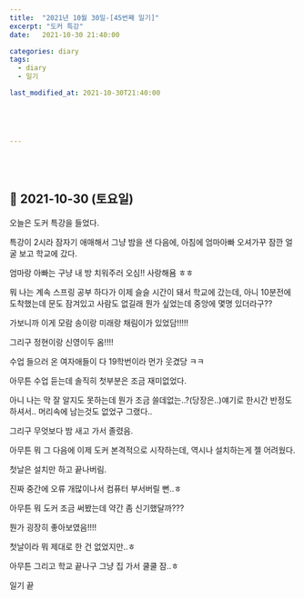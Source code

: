 ```yaml
---
title:  "2021년 10월 30일-[45번째 일기]"
excerpt: "도커 특강"
date:   2021-10-30 21:40:00 

categories: diary
tags:
  - diary
  - 일기

last_modified_at: 2021-10-30T21:40:00





---
```


<br/>

<br/>

## 🧾 2021-10-30 (토요일)

오늘은 도커 특강을 들었다.

특강이 2시라 잠자기 애매해서 그냥 밤을 샌 다음에, 아침에 엄마아빠 오셔가꾸 잠깐 얼굴 보고 학교에 갔다.

엄마랑 아빠는 구냥 내 방 치워주러 오심!! 사랑해욤 ㅎㅎ

뭐 나는 계속 스프링 공부 하다가 이제 슬슬 시간이 돼서 학교에 갔는데, 아니 10분전에 도착했는데 문도 잠겨있고 사람도 없길래 뭔가 싶었는데 중앙에 몇명 있더라구??

가보니까 이게 모람 송이랑 미래랑 채림이가 있었담!!!!!

그리구 정현이랑 신영이두 옴!!!!

수업 들으러 온 여자애들이 다 19학번이라 먼가 웃겼당 ㅋㅋ

아무튼 수업 듣는데 솔직히 첫부분은 조금 재미없었다.

아니 나는 막 잘 알지도 못하는데 뭔가 조금 쓸데없는..?(당장은..)얘기로 한시간 반정도 하셔서.. 머리속에 남는것도 없었구 그랬다.. 

그리구 무엇보다 밤 새고 가서 졸렸음.

아무튼 뭐 그 다음에 이제 도커 본격적으로 시작하는데, 역시나 설치하는게 젤 어려웠다.

첫날은 설치만 하고 끝나버림.

진짜 중간에 오류 개많이나서 컴퓨터 부서버릴 뻔..ㅎ

아무튼 뭐 도커 조금 써봤는데 약간 좀 신기했달까???

뭔가 굉장히 좋아보였음!!!!

첫날이라 뭐 제대로 한 건 없었지만..ㅎ

아무튼 그리고 학교 끝나구 그냥 집 가서 쿨쿨 잠..ㅎ

일기 끝


